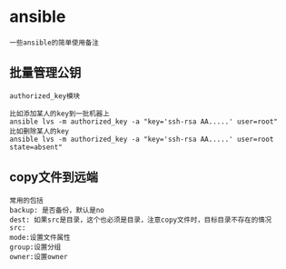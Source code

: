 # ansible
```
一些ansible的简单使用备注
```

## 批量管理公钥
```
authorized_key模块

比如添加某人的key到一批机器上
ansible lvs -m authorized_key -a "key='ssh-rsa AA.....' user=root"
比如删除某人的key
ansible lvs -m authorized_key -a "key='ssh-rsa AA.....' user=root state=absent"
```

## copy文件到远端
```
常用的包括
backup: 是否备份，默认是no
dest: 如果src是目录，这个也必须是目录，注意copy文件时，目标目录不存在的情况
src:
mode:设置文件属性
group:设置分组
owner:设置owner
```
